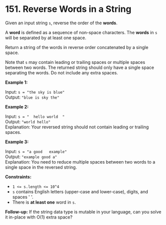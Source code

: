 # 151. Reverse Words in a String

Given an input string `s`, reverse the order of the **words**.

A **word** is defined as a sequence of non-space characters. The **words** in `s` will be separated by at least one space.

Return a string of the words in reverse order concatenated by a single space.

Note that `s` may contain leading or trailing spaces or multiple spaces between two words. The returned string should only have a single space separating the words. Do not include any extra spaces.

**Example 1:**

Input: `s = "the sky is blue"`  
Output: `"blue is sky the"`

**Example 2:**

Input: `s = "  hello world  "`  
Output: `"world hello"`  
Explanation: Your reversed string should not contain leading or trailing spaces.

**Example 3:**

Input: `s = "a good   example"`  
Output: `"example good a"`  
Explanation: You need to reduce multiple spaces between two words to a single space in the reversed string.

**Constraints:**

- `1 <= s.length <= 10^4`
- `s` contains English letters (upper-case and lower-case), digits, and spaces ' '.
- There is **at least one** word in `s`.

**Follow-up:** If the string data type is mutable in your language, can you solve it in-place with O(1) extra space?
